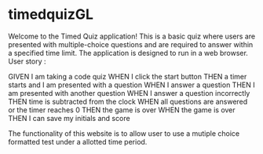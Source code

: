 # timedquizGL
Welcome to the Timed Quiz application! This is a basic quiz where users are presented with multiple-choice questions and are required to answer within a specified time limit. The application is designed to run in a web browser.
User story :

GIVEN I am taking a code quiz
WHEN I click the start button
THEN a timer starts and I am presented with a question
WHEN I answer a question
THEN I am presented with another question
WHEN I answer a question incorrectly
THEN time is subtracted from the clock
WHEN all questions are answered or the timer reaches 0
THEN the game is over
WHEN the game is over
THEN I can save my initials and score

The functionality of this website is to allow user to use a mutiple choice formatted test under a allotted time period.